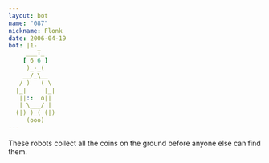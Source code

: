 ```yaml
---
layout: bot
name: "087"
nickname: Flonk
date: 2006-04-19
bot: |1-
     ___T_   
    [ 6 6 ]  
     )_-_(   
    __/_\__  
   / )   ( \ 
  |_|     |_|
   ||::  o|| 
   | \___/ | 
  (|) )_( (|)
     (ooo)   
---
```

These robots collect all the coins on the ground before anyone else can find them.